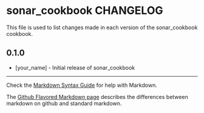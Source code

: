 sonar_cookbook CHANGELOG
========================

This file is used to list changes made in each version of the sonar_cookbook cookbook.

0.1.0
-----
- [your_name] - Initial release of sonar_cookbook

- - -
Check the [Markdown Syntax Guide](http://daringfireball.net/projects/markdown/syntax) for help with Markdown.

The [Github Flavored Markdown page](http://github.github.com/github-flavored-markdown/) describes the differences between markdown on github and standard markdown.
